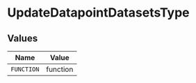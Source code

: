 # UpdateDatapointDatasetsType


## Values

| Name       | Value      |
| ---------- | ---------- |
| `FUNCTION` | function   |